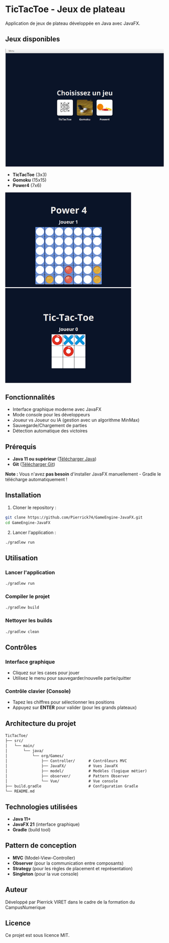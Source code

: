 # TicTacToe - Jeux de plateau

Application de jeux de plateau développée en Java avec JavaFX.

## Jeux disponibles

![Menu principal](image/menu.png)
- **TicTacToe** (3x3)
- **Gomoku** (15x15)
- **Power4** (7x6)


![Menu principal](image/power4.png)![Menu principal](image/tictactoe.png)

## Fonctionnalités

- Interface graphique moderne avec JavaFX
- Mode console pour les développeurs
- Joueur vs Joueur ou IA (gestion avec un algorithme MinMax)
- Sauvegarde/Chargement de parties
- Détection automatique des victoires

## Prérequis

- **Java 11 ou supérieur** ([Télécharger Java](https://www.oracle.com/java/technologies/downloads/))
- **Git** ([Télécharger Git](https://git-scm.com/downloads))

**Note :** Vous n'avez **pas besoin** d'installer JavaFX manuellement - Gradle le télécharge automatiquement !

## Installation

1. Cloner le repository :
```bash
git clone https://github.com/Pierrick74/GameEngine-JavaFX.git
cd GameEngine-JavaFX
```

2. Lancer l'application :
```bash
./gradlew run
```

## Utilisation

### Lancer l'application
```bash
./gradlew run
```

### Compiler le projet
```bash
./gradlew build
```

### Nettoyer les builds
```bash
./gradlew clean
```

## Contrôles

### Interface graphique
- Cliquez sur les cases pour jouer
- Utilisez le menu pour sauvegarder/nouvelle partie/quitter

### Contrôle clavier (Console)
- Tapez les chiffres pour sélectionner les positions
- Appuyez sur **ENTER** pour valider (pour les grands plateaux)

## Architecture du projet

```
TicTacToe/
├── src/
│   └── main/
│       └── java/
│           └── org/Games/
│               ├── Controller/      # Contrôleurs MVC
│               ├── JavaFX/          # Vues JavaFX
│               ├── model/           # Modèles (logique métier)
│               ├── observer/        # Pattern Observer
│               └── Vue/             # Vue console
├── build.gradle                     # Configuration Gradle
└── README.md
```

## Technologies utilisées

- **Java 11+**
- **JavaFX 21** (interface graphique)
- **Gradle** (build tool)

## Pattern de conception

- **MVC** (Model-View-Controller)
- **Observer** (pour la communication entre composants)
- **Strategy** (pour les règles de placement et représentation)
- **Singleton** (pour la vue console)

## Auteur

Développé par Pierrick VIRET dans le cadre de la formation du CampusNumerique

## Licence

Ce projet est sous licence MIT.